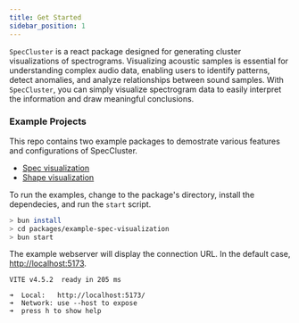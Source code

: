 ```yaml
---
title: Get Started
sidebar_position: 1
---
```


`SpecCluster` is a react package designed for generating cluster visualizations of spectrograms. Visualizing acoustic samples is essential for understanding complex audio data, enabling users to identify patterns, detect anomalies, and analyze relationships between sound samples. With `SpecCluster`, you can simply visualize spectrogram data to easily interpret the information and draw meaningful conclusions.


### Example Projects

This repo contains two example packages to demostrate various features and configurations of SpecCluster.

* [Spec visualization](./examples/spec-visualization)
* [Shape visualization](./examples/shape-visualization)


To run the examples, change to the package's directory, install the dependecies, and run the `start` script.

```sh
> bun install
> cd packages/example-spec-visualization
> bun start
```

The example webserver will display the connection URL. In the default case, [http://localhost:5173](http://localhost:5173).

```none
VITE v4.5.2  ready in 205 ms

➜  Local:   http://localhost:5173/
➜  Network: use --host to expose
➜  press h to show help
```
